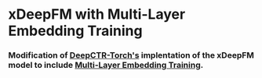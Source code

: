 # xDeepFM with Multi-Layer Embedding Training

### Modification of [DeepCTR-Torch's](https://github.com/shenweichen/DeepCTR-Torch) implentation of the xDeepFM model to include [Multi-Layer Embedding Training](https://arxiv.org/abs/2006.05623).
